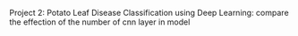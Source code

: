 Project 2: 
Potato Leaf Disease Classification using Deep Learning: compare the effection of the number of cnn layer in model
